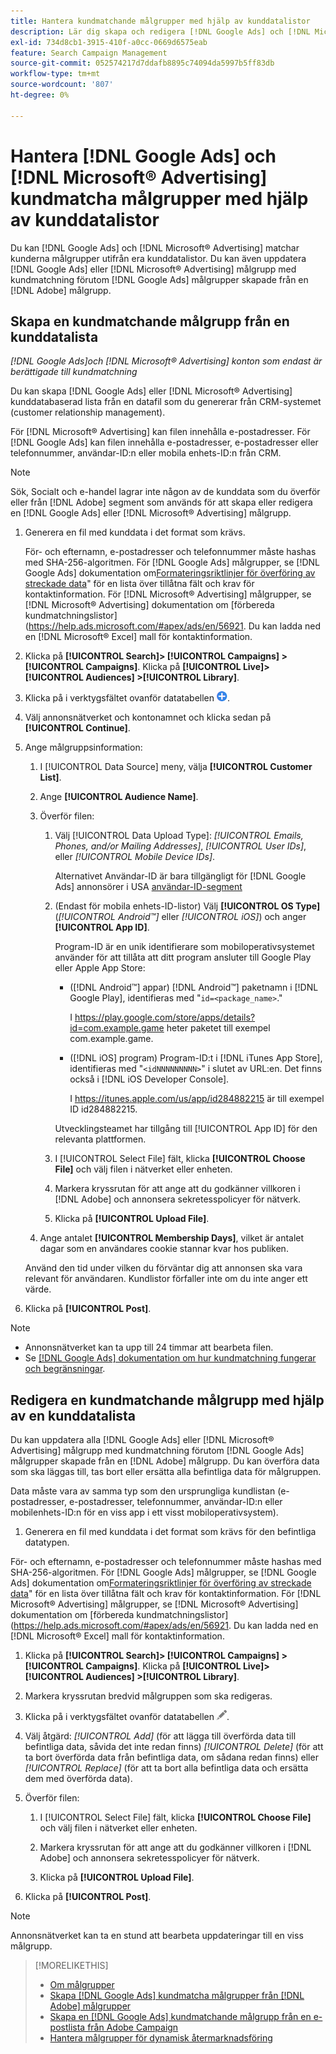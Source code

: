 ```yaml
---
title: Hantera kundmatchande målgrupper med hjälp av kunddatalistor
description: Lär dig skapa och redigera [!DNL Google Ads] och [!DNL Microsoft® Advertising] matchar kunderna målgrupper utifrån era kunddatalistor.
exl-id: 734d8cb1-3915-410f-a0cc-0669d6575eab
feature: Search Campaign Management
source-git-commit: 052574217d7ddafb8895c74094da5997b5ff83db
workflow-type: tm+mt
source-wordcount: '807'
ht-degree: 0%

---
```


# Hantera [!DNL Google Ads] och [!DNL Microsoft® Advertising] kundmatcha målgrupper med hjälp av kunddatalistor

Du kan [!DNL Google Ads] och [!DNL Microsoft® Advertising] matchar kunderna målgrupper utifrån era kunddatalistor. Du kan även uppdatera [!DNL Google Ads] eller [!DNL Microsoft® Advertising] målgrupp med kundmatchning förutom [!DNL Google Ads] målgrupper skapade från en [!DNL Adobe] målgrupp.

## Skapa en kundmatchande målgrupp från en kunddatalista

*[!DNL Google Ads]och [!DNL Microsoft® Advertising] konton som endast är berättigade till kundmatchning*

Du kan skapa [!DNL Google Ads] eller [!DNL Microsoft® Advertising] kunddatabaserad lista från en datafil som du genererar från CRM-systemet (customer relationship management).

För [!DNL Microsoft® Advertising] kan filen innehålla e-postadresser. För [!DNL Google Ads] kan filen innehålla e-postadresser, e-postadresser eller telefonnummer, användar-ID:n eller mobila enhets-ID:n från CRM.

>[!NOTE]
>
>Sök, Socialt och e-handel lagrar inte någon av de kunddata som du överför eller från [!DNL Adobe] segment som används för att skapa eller redigera en [!DNL Google Ads] eller [!DNL Microsoft® Advertising] målgrupp.

1. Generera en fil med kunddata i det format som krävs.

   För- och efternamn, e-postadresser och telefonnummer måste hashas med SHA-256-algoritmen. <!-- Our UI says all, but GGL docs say don't hash user IDs and device IDs. --> För [!DNL Google Ads] målgrupper, se [!DNL Google Ads] dokumentation om[Formateringsriktlinjer för överföring av streckade data](https://support.google.com/google-ads/answer/7476159)&quot; för en lista över tillåtna fält och krav för kontaktinformation. För [!DNL Microsoft® Advertising] målgrupper, se [!DNL Microsoft® Advertising] dokumentation om [förbereda kundmatchningslistor](https://help.ads.microsoft.com/#apex/ads/en/56921. Du kan ladda ned en [!DNL Microsoft® Excel] mall för kontaktinformation.

1. Klicka på **[!UICONTROL Search]> [!UICONTROL Campaigns] >[!UICONTROL Campaigns]**. Klicka på **[!UICONTROL Live]> [!UICONTROL Audiences] >[!UICONTROL Library]**.

1. Klicka på i verktygsfältet ovanför datatabellen ![Skapa](/help/search-social-commerce/assets/add.png "Skapa").

1. Välj annonsnätverket och kontonamnet och klicka sedan på **[!UICONTROL Continue]**.

1. Ange målgruppsinformation:

   1. I [!UICONTROL Data Source] meny, välja **[!UICONTROL Customer List]**.

   1. Ange **[!UICONTROL Audience Name]**.

   1. Överför filen:

      1. Välj [!UICONTROL Data Upload Type]: *[!UICONTROL Emails, Phones, and/or Mailing Addresses]*, *[!UICONTROL User IDs]*, eller *[!UICONTROL Mobile Device IDs]*.

         Alternativet Användar-ID är bara tillgängligt för [!DNL Google Ads] annonsörer i USA [användar-ID-segment](https://support.google.com/google-ads/answer/9199250)

      1. (Endast för mobila enhets-ID-listor) Välj **[!UICONTROL OS Type]** (*[!UICONTROL Android™]* eller *[!UICONTROL iOS]*) och anger **[!UICONTROL App ID]**.

         Program-ID är en unik identifierare som mobiloperativsystemet använder för att tillåta att ditt program ansluter till Google Play eller Apple App Store:

         * ([!DNL Android™] appar) [!DNL Android™] paketnamn i [!DNL Google Play], identifieras med &quot;`id=<package_name>`.&quot;

           I https://play.google.com/store/apps/details?id=com.example.game heter paketet till exempel com.example.game.

         * ([!DNL iOS] program) Program-ID:t i [!DNL iTunes App Store], identifieras med &quot;`<idNNNNNNNNN>`&quot; i slutet av URL:en. Det finns också i [!DNL iOS Developer Console].

           I https://itunes.apple.com/us/app/id284882215 är till exempel ID id284882215.

         Utvecklingsteamet har tillgång till [!UICONTROL App ID] för den relevanta plattformen.

      1. I [!UICONTROL Select File] fält, klicka **[!UICONTROL Choose File]** och välj filen i nätverket eller enheten.

      1. Markera kryssrutan för att ange att du godkänner villkoren i [!DNL Adobe] och annonsera sekretesspolicyer för nätverk.

      1. Klicka på **[!UICONTROL Upload File]**.

   1. Ange antalet **[!UICONTROL Membership Days]**, vilket är antalet dagar som en användares cookie stannar kvar hos publiken.

   Använd den tid under vilken du förväntar dig att annonsen ska vara relevant för användaren. Kundlistor förfaller inte om du inte anger ett värde.

1. Klicka på **[!UICONTROL Post]**.

>[!NOTE]
>
>* Annonsnätverket kan ta upp till 24 timmar att bearbeta filen.
>* Se [[!DNL Google Ads] dokumentation om hur kundmatchning fungerar och begränsningar](https://support.google.com/displayvideo/answer/9539301).

## Redigera en kundmatchande målgrupp med hjälp av en kunddatalista

Du kan uppdatera alla [!DNL Google Ads] eller [!DNL Microsoft® Advertising] målgrupp med kundmatchning förutom [!DNL Google Ads] målgrupper skapade från en [!DNL Adobe] målgrupp. Du kan överföra data som ska läggas till, tas bort eller ersätta alla befintliga data för målgruppen.

Data måste vara av samma typ som den ursprungliga kundlistan (e-postadresser, e-postadresser, telefonnummer, användar-ID:n eller mobilenhets-ID:n för en viss app i ett visst mobiloperativsystem).

1. Generera en fil med kunddata i det format som krävs för den befintliga datatypen.

För- och efternamn, e-postadresser och telefonnummer måste hashas med SHA-256-algoritmen. <!-- Our UI says all, but GGL docs say don't hash user IDs and device IDs. --> För [!DNL Google Ads] målgrupper, se [!DNL Google Ads] dokumentation om[Formateringsriktlinjer för överföring av streckade data](https://support.google.com/google-ads/answer/7476159)&quot; för en lista över tillåtna fält och krav för kontaktinformation. För [!DNL Microsoft® Advertising] målgrupper, se [!DNL Microsoft® Advertising] dokumentation om [förbereda kundmatchningslistor](https://help.ads.microsoft.com/#apex/ads/en/56921. Du kan ladda ned en [!DNL Microsoft® Excel] mall för kontaktinformation.

1. Klicka på **[!UICONTROL Search]> [!UICONTROL Campaigns] >[!UICONTROL Campaigns]**. Klicka på **[!UICONTROL Live]> [!UICONTROL Audiences] >[!UICONTROL Library]**.

1. Markera kryssrutan bredvid målgruppen som ska redigeras.

1. Klicka på i verktygsfältet ovanför datatabellen ![Redigera](/help/search-social-commerce/assets/edit.png).

1. Välj åtgärd: *[!UICONTROL Add]* (för att lägga till överförda data till befintliga data, såvida det inte redan finns) *[!UICONTROL Delete]* (för att ta bort överförda data från befintliga data, om sådana redan finns) eller *[!UICONTROL Replace]* (för att ta bort alla befintliga data och ersätta dem med överförda data).

1. Överför filen:

   1. I [!UICONTROL Select File] fält, klicka **[!UICONTROL Choose File]** och välj filen i nätverket eller enheten.

   1. Markera kryssrutan för att ange att du godkänner villkoren i [!DNL Adobe] och annonsera sekretesspolicyer för nätverk.

   1. Klicka på **[!UICONTROL Upload File]**.

1. Klicka på **[!UICONTROL Post]**.

>[!NOTE]
>
>Annonsnätverket kan ta en stund att bearbeta uppdateringar till en viss målgrupp.

>[!MORELIKETHIS]
>
>* [Om målgrupper](audience-about.md)
>* [Skapa [!DNL Google Ads] kundmatcha målgrupper från [!DNL Adobe] målgrupper](google-audience-from-adobe-audience.md)
>* [Skapa en [!DNL Google Ads] kundmatchande målgrupp från en e-postlista från Adobe Campaign](google-audience-from-campaign-email-list.md)
>* [Hantera målgrupper för dynamisk återmarknadsföring](audience-dynamic-remarketing-manage.md)
